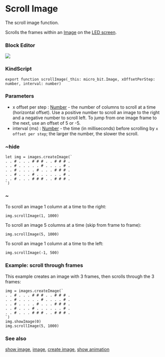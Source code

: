 # Scroll Image

The scroll image function.

Scrolls the frames within an [Image](/reference/images/image) on the [LED screen](/device/screen).

### Block Editor

![](/static/mb/scroll-image-0.png)

### KindScript

```
export function scrollImage(_this: micro_bit.Image, xOffsetPerStep: number, interval: number)
```

### Parameters

* x offset per step : [Number](/reference/types/number) - the number of columns to scroll at a time (horizontal offset). Use a positive number to scroll an image to the right and a negative number to scroll left. To jump from one image frame to the next, use an offset of 5 or -5.
* interval (ms) : [Number](/reference/types/number) - the time (in milliseconds) before scrolling by `x offset per step`; the larger the number, the slower the scroll.

### ~hide

```
let img = images.createImage(`
. . # . . . # # # . . # # # .
. . # . . . . . # . . . . # .
. . # . . . . # . . . # # # .
. . # . . . # . . . . . . # .
. . # . . . # # # . . # # # .
`)
```

### ~

To scroll an image 1 column at a time to the right:

```
img.scrollImage(1, 1000)
```

To scroll an image 5 columns at a time (skip from frame to frame):

```
img.scrollImage(5, 1000)
```

To scroll an image 1 column at a time to the left:

```
img.scrollImage(-1, 500)
```

### Example: scroll through frames

This example creates an image with 3 frames, then scrolls through the 3 frames:

```
img = images.createImage(`
. . # . . . # # # . . # # # .
. . # . . . . . # . . . . # .
. . # . . . . # . . . # # # .
. . # . . . # . . . . . . # .
. . # . . . # # # . . # # # .
`)
img.showImage(0)
img.scrollImage(5, 1000)
```

### See also

[show image](/reference/images/show-image), [image](/reference/images/image), [create image](/reference/images/create-image), [show animation](/reference/basic/show-animation)

